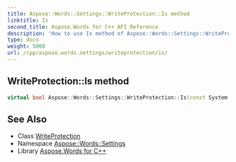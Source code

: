 ```yaml
---
title: Aspose::Words::Settings::WriteProtection::Is method
linktitle: Is
second_title: Aspose.Words for C++ API Reference
description: 'How to use Is method of Aspose::Words::Settings::WriteProtection class in C++.'
type: docs
weight: 5000
url: /cpp/aspose.words.settings/writeprotection/is/
---
```

## WriteProtection::Is method




```cpp
virtual bool Aspose::Words::Settings::WriteProtection::Is(const System::TypeInfo &target) const override
```

## See Also

* Class [WriteProtection](../)
* Namespace [Aspose::Words::Settings](../../)
* Library [Aspose.Words for C++](../../../)
